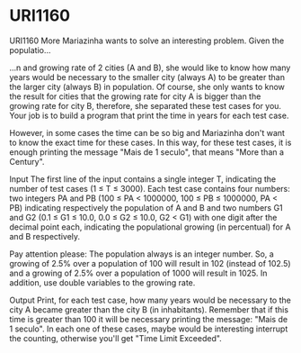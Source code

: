 # URI1160
URI1160
More
Mariazinha wants to solve an interesting problem. Given the populatio…

…n and growing rate of 2 cities (A and B), she would like to know how many years would be necessary to the smaller city (always A) to be greater than the larger city (always B) in population. Of course, she only wants to know the result for cities that the growing rate for city A is bigger than the growing rate for city B, therefore, she separated these test cases for you. Your job is to build a program that print the time in years for each test case.

However, in some cases the time can be so big and Mariazinha don't want to know the exact time for these cases. In this way, for these test cases, it is enough printing the message "Mais de 1 seculo", that means "More than a Century".

Input
The first line of the input contains a single integer T, indicating the number of test cases (1 ≤ T ≤ 3000). Each test case contains four numbers: two integers PA and PB (100 ≤ PA < 1000000, 100 ≤ PB ≤ 1000000, PA < PB) indicating respectively the population of A and B and two numbers G1 and G2 (0.1 ≤ G1 ≤ 10.0, 0.0 ≤ G2 ≤ 10.0, G2 < G1) with one digit after the decimal point each, indicating the populational growing (in percentual) for A and B respectively.

Pay attention please: The population always is an integer number. So, a growing of 2.5% over a population of 100 will result in 102 (instead of 102.5) and a growing of 2.5% over a population of 1000 will result in 1025. In addition, use double variables to the growing rate.

Output
Print, for each test case, how many years would be necessary to the city A became greater than the city B (in inhabitants). Remember that if this time is greater than 100 it will be necessary printing the message: "Mais de 1 seculo". In each one of these cases, maybe would be interesting interrupt the counting, otherwise you'll get "Time Limit Exceeded".
